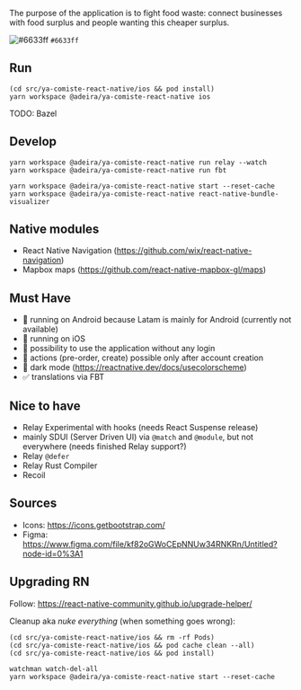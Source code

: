 The purpose of the application is to fight food waste: connect businesses with food surplus and people wanting this cheaper surplus.

![#6633ff](https://via.placeholder.com/15/6633ff/000000?text=+) `#6633ff`

## Run

```text
(cd src/ya-comiste-react-native/ios && pod install)
yarn workspace @adeira/ya-comiste-react-native ios
```

TODO: Bazel

## Develop

```text
yarn workspace @adeira/ya-comiste-react-native run relay --watch
yarn workspace @adeira/ya-comiste-react-native run fbt
```

```text
yarn workspace @adeira/ya-comiste-react-native start --reset-cache
yarn workspace @adeira/ya-comiste-react-native react-native-bundle-visualizer
```

## Native modules

- React Native Navigation (https://github.com/wix/react-native-navigation)
- Mapbox maps (https://github.com/react-native-mapbox-gl/maps)

## Must Have

- 🚧 running on Android because Latam is mainly for Android (currently not available)
- 🚧 running on iOS
- 🚧 possibility to use the application without any login
- 🚧 actions (pre-order, create) possible only after account creation
- 🚧 dark mode (https://reactnative.dev/docs/usecolorscheme)
- ✅ translations via FBT

## Nice to have

- Relay Experimental with hooks (needs React Suspense release)
- mainly SDUI (Server Driven UI) via `@match` and `@module`, but not everywhere (needs finished Relay support?)
- Relay `@defer`
- Relay Rust Compiler
- Recoil

## Sources

- Icons: https://icons.getbootstrap.com/
- Figma: https://www.figma.com/file/kf82oGWoCEpNNUw34RNKRn/Untitled?node-id=0%3A1

## Upgrading RN

Follow: https://react-native-community.github.io/upgrade-helper/

Cleanup aka _nuke everything_ (when something goes wrong):

```text
(cd src/ya-comiste-react-native/ios && rm -rf Pods)
(cd src/ya-comiste-react-native/ios && pod cache clean --all)
(cd src/ya-comiste-react-native/ios && pod install)

watchman watch-del-all
yarn workspace @adeira/ya-comiste-react-native start --reset-cache
```
